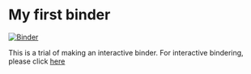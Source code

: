 # My first binder
[![Binder](https://mybinder.org/badge_logo.svg)](https://mybinder.org/v2/gh/whitelightning450/my-first-binder/HEAD)

This is a trial of making an interactive binder.
For interactive bindering, please click [here](https://hub.gke2.mybinder.org/user/whitelightning4-my-first-binder-agzxi3zb/lab/workspaces/auto-f)
